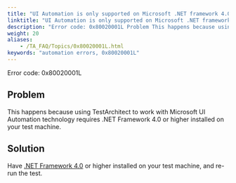 ```yaml
--- 
title: "UI Automation is only supported on Microsoft .NET framework 4.0 or higher. Install Microsoft .NET framework 4.0 or higher to use this feature."
linktitle: "UI Automation is only supported on Microsoft .NET framework 4.0 or higher. Install Microsoft .NET framework 4.0 or higher to use this feature."
description: "Error code: 0x80020001L Problem This happens because using TestArchitect to work with Microsoft UI Automation technology requires .NET Framework 4.0 or higher installed on your test machine. Solution ..."
weight: 20
aliases: 
    - /TA_FAQ/Topics/0x80020001L.html
keywords: "automation errors, 0x80020001L"
---
```


Error code: 0x80020001L

## Problem

This happens because using TestArchitect to work with Microsoft UI Automation technology requires .NET Framework 4.0 or higher installed on your test machine.

## Solution

Have [.NET Framework 4.0](https://www.microsoft.com/en-us/download/details.aspx?id=17851) or higher installed on your test machine, and re-run the test.



